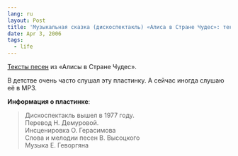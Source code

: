```yaml
---
lang: ru
layout: Post
title: 'Музыкальная сказка (дискоспектакль) «Алиса в Стране Чудес»: тексты песен'
date: Apr 3, 2006
tags:
  - life
---
```


[Тексты песен](http://www.kulichki.com/vv/pesni/appendix/alisa.html 'Алиса в Стране Чудес') из «Алисы в Стране Чудес».

В детстве очень часто слушал эту пластинку. А сейчас иногда слушаю её в MP3.

**Информация о пластинке**:

> Дискоспектакль вышел в 1977 году.<br> Перевод Н. Демуровой.<br> Инсценировка О. Герасимова<br> Слова и мелодии песен В. Высоцкого<br> Музыка Е. Геворгяна

